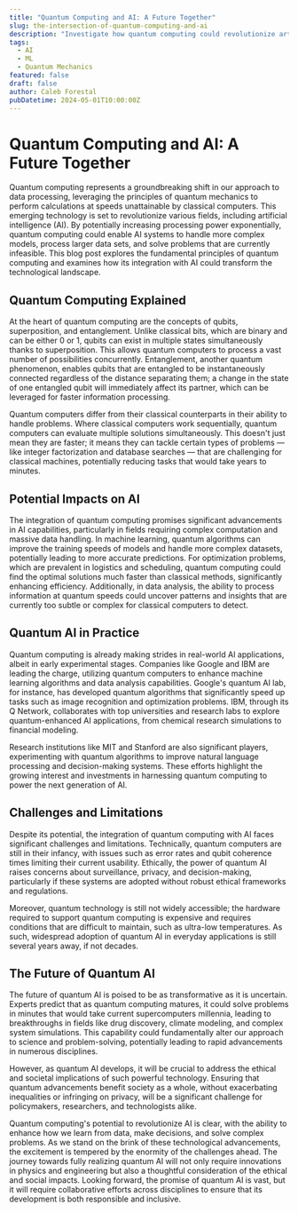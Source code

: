 ```yaml
---
title: "Quantum Computing and AI: A Future Together"
slug: the-intersection-of-quantum-computing-and-ai
description: "Investigate how quantum computing could revolutionize artificial intelligence by exponentially increasing processing power, enabling AI to solve complex problems faster and more efficiently than ever before."
tags:
  - AI
  - ML
  - Quantum Mechanics
featured: false
draft: false
author: Caleb Forestal
pubDatetime: 2024-05-01T10:00:00Z
---
```


# Quantum Computing and AI: A Future Together

Quantum computing represents a groundbreaking shift in our approach to data processing, leveraging the principles of quantum mechanics to perform calculations at speeds unattainable by classical computers. This emerging technology is set to revolutionize various fields, including artificial intelligence (AI). By potentially increasing processing power exponentially, quantum computing could enable AI systems to handle more complex models, process larger data sets, and solve problems that are currently infeasible. This blog post explores the fundamental principles of quantum computing and examines how its integration with AI could transform the technological landscape.

## Quantum Computing Explained
At the heart of quantum computing are the concepts of qubits, superposition, and entanglement. Unlike classical bits, which are binary and can be either 0 or 1, qubits can exist in multiple states simultaneously thanks to superposition. This allows quantum computers to process a vast number of possibilities concurrently. Entanglement, another quantum phenomenon, enables qubits that are entangled to be instantaneously connected regardless of the distance separating them; a change in the state of one entangled qubit will immediately affect its partner, which can be leveraged for faster information processing.

Quantum computers differ from their classical counterparts in their ability to handle problems. Where classical computers work sequentially, quantum computers can evaluate multiple solutions simultaneously. This doesn't just mean they are faster; it means they can tackle certain types of problems — like integer factorization and database searches — that are challenging for classical machines, potentially reducing tasks that would take years to minutes.

## Potential Impacts on AI
The integration of quantum computing promises significant advancements in AI capabilities, particularly in fields requiring complex computation and massive data handling. In machine learning, quantum algorithms can improve the training speeds of models and handle more complex datasets, potentially leading to more accurate predictions. For optimization problems, which are prevalent in logistics and scheduling, quantum computing could find the optimal solutions much faster than classical methods, significantly enhancing efficiency. Additionally, in data analysis, the ability to process information at quantum speeds could uncover patterns and insights that are currently too subtle or complex for classical computers to detect.

## Quantum AI in Practice
Quantum computing is already making strides in real-world AI applications, albeit in early experimental stages. Companies like Google and IBM are leading the charge, utilizing quantum computers to enhance machine learning algorithms and data analysis capabilities. Google's quantum AI lab, for instance, has developed quantum algorithms that significantly speed up tasks such as image recognition and optimization problems. IBM, through its Q Network, collaborates with top universities and research labs to explore quantum-enhanced AI applications, from chemical research simulations to financial modeling.

Research institutions like MIT and Stanford are also significant players, experimenting with quantum algorithms to improve natural language processing and decision-making systems. These efforts highlight the growing interest and investments in harnessing quantum computing to power the next generation of AI.

## Challenges and Limitations
Despite its potential, the integration of quantum computing with AI faces significant challenges and limitations. Technically, quantum computers are still in their infancy, with issues such as error rates and qubit coherence times limiting their current usability. Ethically, the power of quantum AI raises concerns about surveillance, privacy, and decision-making, particularly if these systems are adopted without robust ethical frameworks and regulations.

Moreover, quantum technology is still not widely accessible; the hardware required to support quantum computing is expensive and requires conditions that are difficult to maintain, such as ultra-low temperatures. As such, widespread adoption of quantum AI in everyday applications is still several years away, if not decades.

## The Future of Quantum AI
The future of quantum AI is poised to be as transformative as it is uncertain. Experts predict that as quantum computing matures, it could solve problems in minutes that would take current supercomputers millennia, leading to breakthroughs in fields like drug discovery, climate modeling, and complex system simulations. This capability could fundamentally alter our approach to science and problem-solving, potentially leading to rapid advancements in numerous disciplines.

However, as quantum AI develops, it will be crucial to address the ethical and societal implications of such powerful technology. Ensuring that quantum advancements benefit society as a whole, without exacerbating inequalities or infringing on privacy, will be a significant challenge for policymakers, researchers, and technologists alike.

Quantum computing's potential to revolutionize AI is clear, with the ability to enhance how we learn from data, make decisions, and solve complex problems. As we stand on the brink of these technological advancements, the excitement is tempered by the enormity of the challenges ahead. The journey towards fully realizing quantum AI will not only require innovations in physics and engineering but also a thoughtful consideration of the ethical and social impacts. Looking forward, the promise of quantum AI is vast, but it will require collaborative efforts across disciplines to ensure that its development is both responsible and inclusive.
